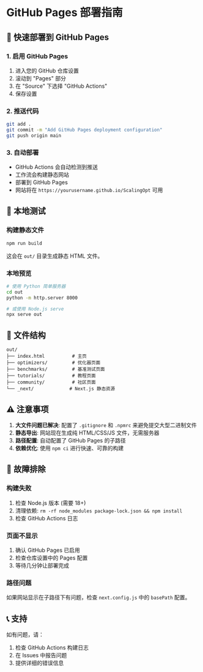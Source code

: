 # GitHub Pages 部署指南

## 🚀 快速部署到 GitHub Pages

### 1. 启用 GitHub Pages

1. 进入您的 GitHub 仓库设置
2. 滚动到 "Pages" 部分
3. 在 "Source" 下选择 "GitHub Actions"
4. 保存设置

### 2. 推送代码

```bash
git add .
git commit -m "Add GitHub Pages deployment configuration"
git push origin main
```

### 3. 自动部署

- GitHub Actions 会自动检测到推送
- 工作流会构建静态网站
- 部署到 GitHub Pages
- 网站将在 `https://yourusername.github.io/ScalingOpt` 可用

## 🔧 本地测试

### 构建静态文件

```bash
npm run build
```

这会在 `out/` 目录生成静态 HTML 文件。

### 本地预览

```bash
# 使用 Python 简单服务器
cd out
python -m http.server 8000

# 或使用 Node.js serve
npx serve out
```

## 📁 文件结构

```
out/
├── index.html          # 主页
├── optimizers/         # 优化器页面
├── benchmarks/         # 基准测试页面
├── tutorials/          # 教程页面
├── community/          # 社区页面
└── _next/             # Next.js 静态资源
```

## ⚠️ 注意事项

1. **大文件问题已解决**: 配置了 `.gitignore` 和 `.npmrc` 来避免提交大型二进制文件
2. **静态导出**: 网站现在生成纯 HTML/CSS/JS 文件，无需服务器
3. **路径配置**: 自动配置了 GitHub Pages 的子路径
4. **依赖优化**: 使用 `npm ci` 进行快速、可靠的构建

## 🐛 故障排除

### 构建失败

1. 检查 Node.js 版本 (需要 18+)
2. 清理依赖: `rm -rf node_modules package-lock.json && npm install`
3. 检查 GitHub Actions 日志

### 页面不显示

1. 确认 GitHub Pages 已启用
2. 检查仓库设置中的 Pages 配置
3. 等待几分钟让部署完成

### 路径问题

如果网站显示在子路径下有问题，检查 `next.config.js` 中的 `basePath` 配置。

## 📞 支持

如有问题，请：
1. 检查 GitHub Actions 构建日志
2. 在 Issues 中报告问题
3. 提供详细的错误信息
